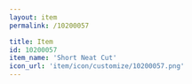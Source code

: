 ```yaml
---
layout: item
permalink: /10200057

title: Item
id: 10200057
item_name: 'Short Neat Cut'
icon_url: 'item/icon/customize/10200057.png'
---
```

